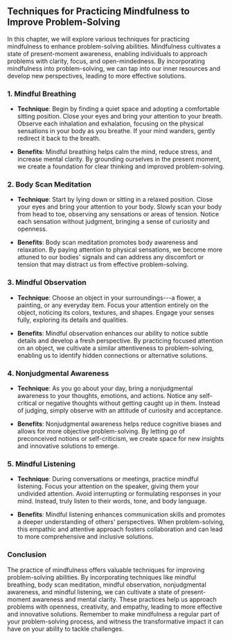 Techniques for Practicing Mindfulness to Improve Problem-Solving
----------------------------------------------------------------------------

In this chapter, we will explore various techniques for practicing mindfulness to enhance problem-solving abilities. Mindfulness cultivates a state of present-moment awareness, enabling individuals to approach problems with clarity, focus, and open-mindedness. By incorporating mindfulness into problem-solving, we can tap into our inner resources and develop new perspectives, leading to more effective solutions.

### 1. Mindful Breathing

* **Technique**: Begin by finding a quiet space and adopting a comfortable sitting position. Close your eyes and bring your attention to your breath. Observe each inhalation and exhalation, focusing on the physical sensations in your body as you breathe. If your mind wanders, gently redirect it back to the breath.

* **Benefits**: Mindful breathing helps calm the mind, reduce stress, and increase mental clarity. By grounding ourselves in the present moment, we create a foundation for clear thinking and improved problem-solving.

### 2. Body Scan Meditation

* **Technique**: Start by lying down or sitting in a relaxed position. Close your eyes and bring your attention to your body. Slowly scan your body from head to toe, observing any sensations or areas of tension. Notice each sensation without judgment, bringing a sense of curiosity and openness.

* **Benefits**: Body scan meditation promotes body awareness and relaxation. By paying attention to physical sensations, we become more attuned to our bodies' signals and can address any discomfort or tension that may distract us from effective problem-solving.

### 3. Mindful Observation

* **Technique**: Choose an object in your surroundings---a flower, a painting, or any everyday item. Focus your attention entirely on the object, noticing its colors, textures, and shapes. Engage your senses fully, exploring its details and qualities.

* **Benefits**: Mindful observation enhances our ability to notice subtle details and develop a fresh perspective. By practicing focused attention on an object, we cultivate a similar attentiveness to problem-solving, enabling us to identify hidden connections or alternative solutions.

### 4. Nonjudgmental Awareness

* **Technique**: As you go about your day, bring a nonjudgmental awareness to your thoughts, emotions, and actions. Notice any self-critical or negative thoughts without getting caught up in them. Instead of judging, simply observe with an attitude of curiosity and acceptance.

* **Benefits**: Nonjudgmental awareness helps reduce cognitive biases and allows for more objective problem-solving. By letting go of preconceived notions or self-criticism, we create space for new insights and innovative solutions to emerge.

### 5. Mindful Listening

* **Technique**: During conversations or meetings, practice mindful listening. Focus your attention on the speaker, giving them your undivided attention. Avoid interrupting or formulating responses in your mind. Instead, truly listen to their words, tone, and body language.

* **Benefits**: Mindful listening enhances communication skills and promotes a deeper understanding of others' perspectives. When problem-solving, this empathic and attentive approach fosters collaboration and can lead to more comprehensive and inclusive solutions.

### Conclusion

The practice of mindfulness offers valuable techniques for improving problem-solving abilities. By incorporating techniques like mindful breathing, body scan meditation, mindful observation, nonjudgmental awareness, and mindful listening, we can cultivate a state of present-moment awareness and mental clarity. These practices help us approach problems with openness, creativity, and empathy, leading to more effective and innovative solutions. Remember to make mindfulness a regular part of your problem-solving process, and witness the transformative impact it can have on your ability to tackle challenges.
